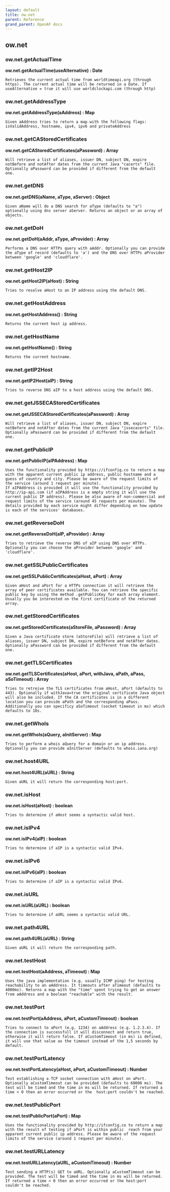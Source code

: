 ```yaml
---
layout: default
title: ow.net
parent: Reference
grand_parent: OpenAF docs
---
```



## ow.net

### ow.net.getActualTime

__ow.net.getActualTime(useAlternative) : Date__

````
Retrieves the current actual time from worldtimeapi.org (through https). The current actual time will be returned in a Date. If useAlternative = true it will use worldclockapi.com (through http)
````
### ow.net.getAddressType

__ow.net.getAddressType(aAddress) : Map__

````
Given aAddress tries to return a map with the following flags: isValidAddress, hostname, ipv4, ipv6 and privateAddress
````
### ow.net.getCAStoredCertificates

__ow.net.getCAStoredCertificates(aPassword) : Array__

````
Will retrieve a list of aliases, issuer DN, subject DN, expire notBefore and notAfter dates from the current Java "cacerts" file. Optionally aPassword can be provided if different from the default one.
````
### ow.net.getDNS

__ow.net.getDNS(aName, aType, aServer) : Object__

````
Given aName will do a DNS search for aType (defaults to "a") optionally using dns server aServer. Returns an object or an array of objects.
````
### ow.net.getDoH

__ow.net.getDoH(aAddr, aType, aProvider) : Array__

````
Performs a DNS over HTTPs query with aAddr. Optionally you can provide the aType of record (defaults to 'a') and the DNS over HTTPs aProvider between 'google' and 'cloudflare'.
````
### ow.net.getHost2IP

__ow.net.getHost2IP(aHost) : String__

````
Tries to resolve aHost to an IP address using the default DNS.
````
### ow.net.getHostAddress

__ow.net.getHostAddress() : String__

````
Returns the current host ip address.
````
### ow.net.getHostName

__ow.net.getHostName() : String__

````
Returns the current hostname.
````
### ow.net.getIP2Host

__ow.net.getIP2Host(aIP) : String__

````
Tries to reverse DNS aIP to a host address using the default DNS.
````
### ow.net.getJSSECAStoredCertificates

__ow.net.getJSSECAStoredCertificates(aPassword) : Array__

````
Will retrieve a list of aliases, issuer DN, subject DN, expire notBefore and notAfter dates from the current Java "jssecacerts" file. Optionally aPassword can be provided if different from the default one.
````
### ow.net.getPublicIP

__ow.net.getPublicIP(aIPAddress) : Map__

````
Uses the functionality provided by https://ifconfig.co to return a map with the apparent current public ip address, public hostname and a guess of country and city. Please be aware of the request limits of the service (around 1 request per minute).
If aIPAddress is provided it will use the functionality provided by http://ip-api.com (if aIPAddress is a empty string it will use the current public IP address). Please be also aware of non-commercial and request limits of the service (around 45 requests per minute). The details provided by each service might differ depending on how update is each of the services' databases.
````
### ow.net.getReverseDoH

__ow.net.getReverseDoH(aIP, aProvider) : Array__

````
Tries to retrieve the reverse DNS of aIP using DNS over HTTPs. Optionally you can choose the aProvider between 'google' and 'cloudflare'.
````
### ow.net.getSSLPublicCertificates

__ow.net.getSSLPublicCertificates(aHost, aPort) : Array__

````
Given aHost and aPort for a HTTPs connection it will retrieve the array of peer certificates available. You can retrieve the specific public key by using the method .getPublicKey for each array element. Usually you be interested on the first certificate of the returned array.
````
### ow.net.getStoredCertificates

__ow.net.getStoredCertificates(aStoreFile, aPassword) : Array__

````
Given a Java certificate store (aStoreFile) will retrieve a list of aliases, issuer DN, subject DN, expire notBefore and notAfter dates. Optionally aPassword can be provided if different from the default one.
````
### ow.net.getTLSCertificates

__ow.net.getTLSCertificates(aHost, aPort, withJava, aPath, aPass, aSoTimeout) : Array__

````
Tries to retreive the TLS certificates from aHost, aPort (defaults to 443). Optionally if withJava=true the original certificate Java object will also be included. If the CA certificates is in a different location you can provide aPath and the corresponding aPass. Additionally you can specificy aSoTimeout (socket timeout in ms) which defaults to 10s.
````
### ow.net.getWhoIs

__ow.net.getWhoIs(aQuery, aInitServer) : Map__

````
Tries to perform a whois aQuery for a domain or an ip address. Optionally you can provide aInitServer (defaults to whois.iana.org)
````
### ow.net.host4URL

__ow.net.host4URL(aURL) : String__

````
Given aURL it will return the corresponding host:port.
````
### ow.net.isHost

__ow.net.isHost(aHost) : boolean__

````
Tries to determine if aHost seems a syntactic valid host.
````
### ow.net.isIPv4

__ow.net.isIPv4(aIP) : boolean__

````
Tries to determine if aIP is a syntactic valid IPv4.
````
### ow.net.isIPv6

__ow.net.isIPv6(aIP) : boolean__

````
Tries to determine if aIP is a syntactic valid IPv6.
````
### ow.net.isURL

__ow.net.isURL(aURL) : boolean__

````
Tries to determine if aURL seems a syntactic valid URL.
````
### ow.net.path4URL

__ow.net.path4URL(aURL) : String__

````
Given aURL it will return the corresponding path.
````
### ow.net.testHost

__ow.net.testHost(aAddress, aTimeout) : Map__

````
Uses the java implementation (e.g. usually ICMP ping) for testing reachability to an aAddress. It timeouts after aTimeout (defaults to 4000ms). Returns a map with the "time" spent trying to get an answer from aAddress and a boolean "reachable" with the result.
````
### ow.net.testPort

__ow.net.testPort(aAddress, aPort, aCustomTimeout) : boolean__

````
Tries to connect to aPort (e.g. 1234) on aAddress (e.g. 1.2.3.4). If the connection is successfull it will disconnect and return true, otherwise it will return false. If aCustomTimeout (in ms) is defined, it will use that value as the timeout instead of the 1,5 seconds by default.
````
### ow.net.testPortLatency

__ow.net.testPortLatency(aHost, aPort, aCustomTimeout) : Number__

````
Test establishing a TCP socket connection with aHost on aPort. Optionally aCustomTimeout can be provided (defaults to 60000 ms). The test will be timed and the time in ms will be returned. If returned a time < 0 then an error occurred or the  host:port couldn't be reached.
````
### ow.net.testPublicPort

__ow.net.testPublicPort(aPort) : Map__

````
Uses the functionality provided by http://ifconfig.co to return a map with the result of testing if aPort is within public  reach from your apparent current public ip address. Please be aware of the request limits of the service (around 1 request per minute).
````
### ow.net.testURLLatency

__ow.net.testURLLatency(aURL, aCustomTimeout) : Number__

````
Test sending a HTTP(s) GET to aURL. Optionally aCustomTimeout can be provided. The test will be timed and the time in ms will be returned. If returned a time < 0 then an error occurred or the host:port couldn't be reached.
````

